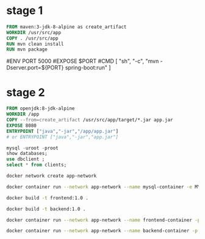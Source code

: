 # stage 1
``` dockerfile
FROM maven:3-jdk-8-alpine as create_artifact
WORKDIR /usr/src/app
COPY . /usr/src/app
RUN mvn clean install
RUN mvn package
```

#ENV PORT 5000
#EXPOSE $PORT
#CMD [ "sh", "-c", "mvn -Dserver.port=${PORT} spring-boot:run" ]

# stage 2

``` dockerfile
FROM openjdk:8-jdk-alpine
WORKDIR /app 
COPY --from=create_artifact /usr/src/app/target/*.jar app.jar
EXPOSE 8080
ENTRYPOINT ["java","-jar","/app/app.jar"]
# or ENTRYPOINT ["java","-jar","app.jar"]
```

``` sql
mysql -uroot -proot
show databases;
use dbclient ;
select * from clients;
```
``` sh
docker network create app-network
```
``` sh
docker container run --network app-network --name mysql-container -e MYSQL_ROOT_PASSWORD=root -e MYSQL_DATABASE=dbclient -d mysql:8
```
``` sh
docker build -t frontend:1.0 .
```
``` sh
docker build -t backend:1.0 .
```
``` sh
docker container run --network app-network --name frontend-container -p 4200:80 -d frontend:1.0
```
``` sh
docker container run --network app-network --name backend-container -p 8080:8080 -d backend:1.0
```
